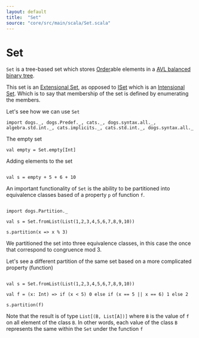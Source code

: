 ```yaml
---
layout: default
title:  "Set"
source: "core/src/main/scala/Set.scala"
---
```

# Set

`Set` is a tree-based set which stores [Order](order)able elements in
a [AVL balanced binary tree](https://en.wikipedia.org/wiki/AVL_tree).

This set is an
[Extensional Set](https://en.wikipedia.org/wiki/Extensional_definition),
as opposed to [ISet](iset) which is an
[Intensional Set](https://en.wikipedia.org/wiki/Intensional_definition). Which
is to say that membership of the set is defined by enumerating the
members.

Let's see how we can use `Set`

```tut
import dogs._, dogs.Predef._, cats._, dogs.syntax.all._, algebra.std.int._, cats.implicits._, cats.std.int._, dogs.syntax.all._

```

The empty set

```tut
val empty = Set.empty[Int]
```

Adding elements to the set

```tut

val s = empty + 5 + 6 + 10

```

An important functionality of `Set` is the ability to be partitioned into equivalence classes based of a property `p` of
function `f`. 

```tut

import dogs.Partition._

val s = Set.fromList(List(1,2,3,4,5,6,7,8,9,10))

s.partition(x => x % 3)
```
We partitioned the set into three equivalence classes, in this case the once that correspond to congruence mod 3.

Let's see a different partition of the same set based on a more complicated property (function)

```tut

val s = Set.fromList(List(1,2,3,4,5,6,7,8,9,10))

val f = (x: Int) => if (x < 5) 0 else if (x == 5 || x == 6) 1 else 2

s.partition(f)

```

Note that the result is of type `List[(B, List[A])]` where `B` is the value of `f` on all element of the class `B`. In
other words, each value of the class `B` represents the same within the `Set` under the function `f`